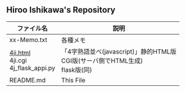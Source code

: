 ## Hiroo Ishikawa's Repository

|ファイル名|説明|
|-----|-----|
|xx-Memo.txt|各種メモ|
|[4ji.html](https://hr-ishikawa.github.io/pub/etc/4ji.html)<br>4ji.cgi<br>4j_flask_appi.py|「4字熟語並べ(javascript)」静的HTML版<br>CGI版(サーバ側でHTML生成)<br>flask版(同)|
|README.md|This File|
